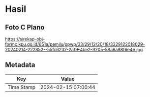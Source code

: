 # Hasil

## Foto C Plano

https://sirekap-obj-formc.kpu.go.id/651a/pemilu/ppwp/33/29/12/20/18/3329122018029-20240214-222852--55fc6232-2af9-4be2-9205-58a8a98f6e4e.jpg


## Metadata

| Key        | Value               |
| ---------- | ------------------- |
| Time Stamp | 2024-02-15 07:00:44 |



